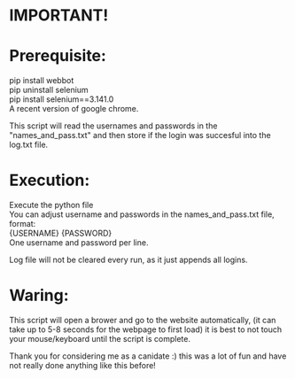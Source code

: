 # IMPORTANT!

# Prerequisite:
pip install webbot  
pip uninstall selenium  
pip install selenium==3.141.0  
A recent version of google chrome.  

This script will read the usernames and passwords in the "names_and_pass.txt" and then store if the login was succesful into the log.txt file.  

# Execution:  
Execute the python file  
You can adjust username and passwords in the names_and_pass.txt file, format:  
{USERNAME} {PASSWORD}  
One username and password per line.  

Log file will not be cleared every run, as it just appends all logins.  

# Waring:
This script will open a brower and go to the website automatically, (it can take up to 5-8 seconds for the webpage to first load) it is best to not touch your mouse/keyboard until the script is complete.  

Thank you for considering me as a canidate :) this was a lot of fun and have not really done anything like this before!  
